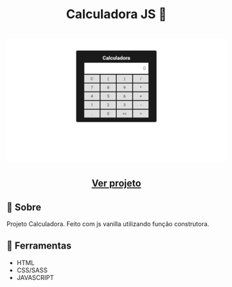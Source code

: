<h1 align=" center"> 
    Calculadora JS 🥁
</h1>

<h1>
    <img src="calculadora.jpeg">
</h1>

<h2 align="center">
    <a href="https://matheusnlourenco.github.io/projeto-js-calculadora/">Ver projeto</a>
</h2>
<h2>🚨 Sobre </h2>

Projeto Calculadora. Feito com js vanilla utilizando função construtora.

<h2>🔨 Ferramentas </h2>

- HTML
- CSS/SASS
- JAVASCRIPT
